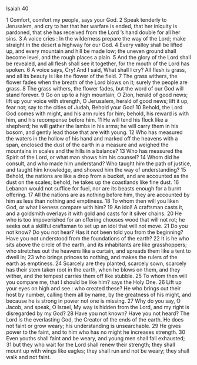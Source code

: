 Isaiah 40

1	Comfort, comfort my people, says your God.
2	Speak tenderly to Jerusalem, and cry to her that her warfare is ended, that her iniquity is pardoned, that she has received from the Lord ’s hand double for all her sins.
3	A voice cries : In the wilderness prepare the way of the Lord; make straight in the desert a highway for our God.
4	Every valley shall be lifted up, and every mountain and hill be made low; the uneven ground shall become level, and the rough places a plain.
5	And the glory of the Lord shall be revealed, and all flesh shall see it together, for the mouth of the Lord has spoken.
6	A voice says, Cry! And I said, What shall I cry? All flesh is grass, and all its beauty is like the flower of the field.
7	The grass withers, the flower fades when the breath of the Lord blows on it; surely the people are grass.
8	The grass withers, the flower fades, but the word of our God will stand forever.
9	Go on up to a high mountain, O Zion, herald of good news; lift up your voice with strength, O Jerusalem, herald of good news; lift it up, fear not; say to the cities of Judah, Behold your God!
10	Behold, the Lord God comes with might, and his arm rules for him; behold, his reward is with him, and his recompense before him.
11	He will tend his flock like a shepherd; he will gather the lambs in his arms; he will carry them in his bosom, and gently lead those that are with young.
12	Who has measured the waters in the hollow of his hand and marked off the heavens with a span, enclosed the dust of the earth in a measure and weighed the mountains in scales and the hills in a balance?
13	Who has measured the Spirit of the Lord, or what man shows him his counsel?
14	Whom did he consult, and who made him understand? Who taught him the path of justice, and taught him knowledge, and showed him the way of understanding?
15	Behold, the nations are like a drop from a bucket, and are accounted as the dust on the scales; behold, he takes up the coastlands like fine dust.
16	Lebanon would not suffice for fuel, nor are its beasts enough for a burnt offering.
17	All the nations are as nothing before him, they are accounted by him as less than nothing and emptiness.
18	To whom then will you liken God, or what likeness compare with him?
19	An idol! A craftsman casts it, and a goldsmith overlays it with gold and casts for it silver chains.
20	He who is too impoverished for an offering chooses wood that will not rot; he seeks out a skillful craftsman to set up an idol that will not move.
21	Do you not know? Do you not hear? Has it not been told you from the beginning? Have you not understood from the foundations of the earth?
22	It is he who sits above the circle of the earth, and its inhabitants are like grasshoppers; who stretches out the heavens like a curtain, and spreads them like a tent to dwell in;
23	who brings princes to nothing, and makes the rulers of the earth as emptiness.
24	Scarcely are they planted, scarcely sown, scarcely has their stem taken root in the earth, when he blows on them, and they wither, and the tempest carries them off like stubble.
25	To whom then will you compare me, that I should be like him? says the Holy One.
26	Lift up your eyes on high and see : who created these? He who brings out their host by number, calling them all by name, by the greatness of his might, and because he is strong in power not one is missing.
27	Why do you say, O Jacob, and speak, O Israel, My way is hidden from the Lord, and my right is disregarded by my God?
28	Have you not known? Have you not heard? The Lord is the everlasting God, the Creator of the ends of the earth. He does not faint or grow weary; his understanding is unsearchable.
29	He gives power to the faint, and to him who has no might he increases strength.
30	Even youths shall faint and be weary, and young men shall fall exhausted;
31	but they who wait for the Lord shall renew their strength; they shall mount up with wings like eagles; they shall run and not be weary; they shall walk and not faint.

